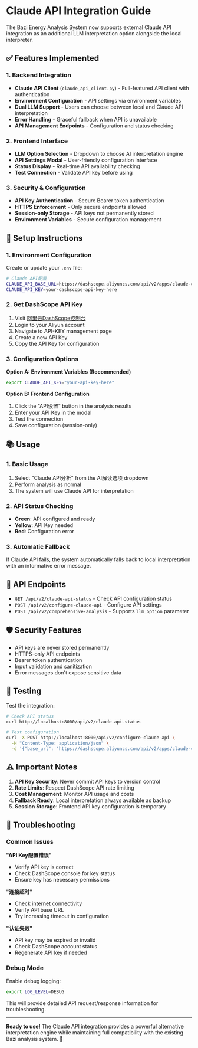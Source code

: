 # Claude API Integration Guide

The Bazi Energy Analysis System now supports external Claude API integration as an additional LLM interpretation option alongside the local interpreter.

## ✅ Features Implemented

### 1. Backend Integration
- **Claude API Client** (`claude_api_client.py`) - Full-featured API client with authentication
- **Environment Configuration** - API settings via environment variables  
- **Dual LLM Support** - Users can choose between local and Claude API interpretation
- **Error Handling** - Graceful fallback when API is unavailable
- **API Management Endpoints** - Configuration and status checking

### 2. Frontend Interface
- **LLM Option Selection** - Dropdown to choose AI interpretation engine
- **API Settings Modal** - User-friendly configuration interface
- **Status Display** - Real-time API availability checking
- **Test Connection** - Validate API key before using

### 3. Security & Configuration
- **API Key Authentication** - Secure Bearer token authentication
- **HTTPS Enforcement** - Only secure endpoints allowed
- **Session-only Storage** - API keys not permanently stored
- **Environment Variables** - Secure configuration management

## 🚀 Setup Instructions

### 1. Environment Configuration

Create or update your `.env` file:

```bash
# Claude API配置
CLAUDE_API_BASE_URL=https://dashscope.aliyuncs.com/api/v2/apps/claude-code-proxy
CLAUDE_API_KEY=your-dashscope-api-key-here
```

### 2. Get DashScope API Key

1. Visit [阿里云DashScope控制台](https://dashscope.console.aliyun.com/)
2. Login to your Aliyun account
3. Navigate to API-KEY management page
4. Create a new API Key
5. Copy the API Key for configuration

### 3. Configuration Options

**Option A: Environment Variables (Recommended)**
```bash
export CLAUDE_API_KEY="your-api-key-here"
```

**Option B: Frontend Configuration**
1. Click the "API设置" button in the analysis results
2. Enter your API Key in the modal
3. Test the connection
4. Save configuration (session-only)

## 📚 Usage

### 1. Basic Usage
1. Select "Claude API分析" from the AI解读选项 dropdown
2. Perform analysis as normal
3. The system will use Claude API for interpretation

### 2. API Status Checking
- **Green**: API configured and ready
- **Yellow**: API Key needed
- **Red**: Configuration error

### 3. Automatic Fallback
If Claude API fails, the system automatically falls back to local interpretation with an informative error message.

## 🔧 API Endpoints

- `GET /api/v2/claude-api-status` - Check API configuration status
- `POST /api/v2/configure-claude-api` - Configure API settings
- `POST /api/v2/comprehensive-analysis` - Supports `llm_option` parameter

## 🛡️ Security Features

- API keys are never stored permanently
- HTTPS-only API endpoints
- Bearer token authentication
- Input validation and sanitization
- Error messages don't expose sensitive data

## 🧪 Testing

Test the integration:

```bash
# Check API status
curl http://localhost:8000/api/v2/claude-api-status

# Test configuration
curl -X POST http://localhost:8000/api/v2/configure-claude-api \
  -H "Content-Type: application/json" \
  -d '{"base_url": "https://dashscope.aliyuncs.com/api/v2/apps/claude-code-proxy", "api_key": "your-key"}'
```

## ⚠️ Important Notes

1. **API Key Security**: Never commit API keys to version control
2. **Rate Limits**: Respect DashScope API rate limiting
3. **Cost Management**: Monitor API usage and costs
4. **Fallback Ready**: Local interpretation always available as backup
5. **Session Storage**: Frontend API key configuration is temporary

## 🐛 Troubleshooting

### Common Issues

**"API Key配置错误"**
- Verify API key is correct
- Check DashScope console for key status
- Ensure key has necessary permissions

**"连接超时"**
- Check internet connectivity
- Verify API base URL
- Try increasing timeout in configuration

**"认证失败"**
- API key may be expired or invalid
- Check DashScope account status
- Regenerate API key if needed

### Debug Mode

Enable debug logging:
```bash
export LOG_LEVEL=DEBUG
```

This will provide detailed API request/response information for troubleshooting.

---

**Ready to use!** The Claude API integration provides a powerful alternative interpretation engine while maintaining full compatibility with the existing Bazi analysis system. 🎯